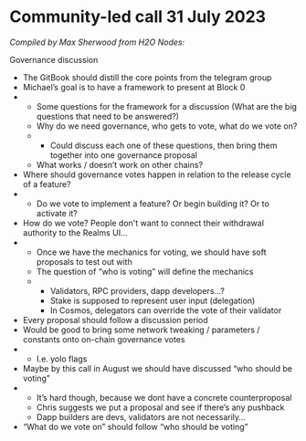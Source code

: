 # Community-led call 31 July 2023

_Compiled by Max Sherwood from H2O Nodes:_

Governance discussion

* The GitBook should distill the core points from the telegram group&#x20;
* Michael’s goal is to have a framework to present at Block 0&#x20;
*
  * Some questions for the framework for a discussion (What are the big questions that need to be answered?)
  * Why do we need governance, who gets to vote, what do we vote on?
  *
    * Could discuss each one of these questions, then bring them together into one governance proposal&#x20;
  * What works / doesn’t work on other chains?
* Where should governance votes happen in relation to the release cycle of a feature?
*
  * Do we vote to implement a feature? Or begin building it? Or to activate it?
* How do we vote? People don't want to connect their withdrawal authority to the Realms UI…&#x20;
*
  * Once we have the mechanics for voting, we should have soft proposals to test out with
  * The question of “who is voting” will define the mechanics&#x20;
  *
    * Validators, RPC providers, dapp developers…?
    * Stake is supposed to represent user input (delegation)
    * In Cosmos, delegators can override the vote of their validator&#x20;
* Every proposal should follow a discussion period&#x20;
* Would be good to bring some network tweaking / parameters / constants onto on-chain governance votes
*
  * I.e. yolo flags
* Maybe by this call in August we should have discussed “who should be voting”
*
  * It’s hard though, because we dont have a concrete counterproposal&#x20;
  * Chris suggests we put a proposal and see if there’s any pushback
  * Dapp builders are devs, validators are not necessarily…&#x20;
* “What do we vote on” should follow “who should be voting”
